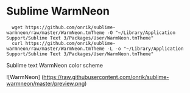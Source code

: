 Sublime WarmNeon
================

      wget https://github.com/onrik/sublime-warmneon/raw/master/WarmNeon.tmTheme -O "~/Library/Application Support/Sublime Text 3/Packages/User/WarmNeon.tmTheme"
      curl https://github.com/onrik/sublime-warmneon/raw/master/WarmNeon.tmTheme -L -o "~/Library/Application Support/Sublime Text 3/Packages/User/WarmNeon.tmTheme"
Sublime text WarmNeon color scheme

![WarmNeon] (https://raw.githubusercontent.com/onrik/sublime-warmneon/master/preview.png)
